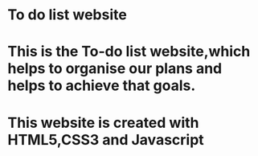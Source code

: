# To do list website
# This is the To-do list website,which helps to organise our plans and helps to achieve that goals.
# This website is created with HTML5,CSS3 and Javascript
